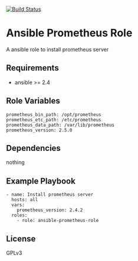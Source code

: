 [![Build Status](https://travis-ci.org/jeffrey4l/kolla.svg?branch=master)](https://travis-ci.org/jeffrey4l/kolla)

Ansible Prometheus Role
=======================

A ansible role to install prometheus server

Requirements
------------

* ansible >= 2.4

Role Variables
--------------

    prometheus_bin_path: /opt/prometheus
    prometheus_etc_path: /etc/prometheus
    prometheus_data_path: /var/lib/prometheus
    prometheus_version: 2.5.0

Dependencies
------------

nothing

Example Playbook
----------------

    - name: Install prometheus server
      hosts: all
      vars:
        prometheus_version: 2.4.2
      roles:
        - role: ansible-prometheus-role

License
-------

GPLv3
